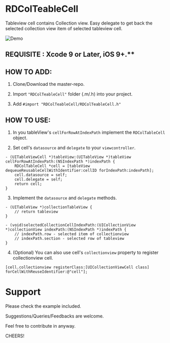 # RDColTeableCell
Tableview cell contains Collection view. Easy delegate to get back the selected collection view item of selected tableview cell.

![Demo](https://github.com/rajdhakate/RDColTeableCell/blob/master/RDColTableView.gif)

## REQUISITE : Xcode 9 or Later, iOS 9+.**

## HOW TO ADD:

1. Clone/Download the master-repo.

2. Import ```"RDColTeableCell"``` folder (.m/.h) into your project.

3. Add ```#import "RDColTeableCell/RDColTeableCell.h"```

## HOW TO USE:

1. In you tableView's ```cellForRowAtIndexPath``` implement the ```RDColTableCell``` object.

2. Set cell's ```datasource``` and ```delegate``` to your ```viewcontroller```.

```
- (UITableViewCell *)tableView:(UITableView *)tableView cellForRowAtIndexPath:(NSIndexPath *)indexPath {
    RDColTableCell *cell = [tableView dequeueReusableCellWithIdentifier:cellID forIndexPath:indexPath];
    cell.datasource = self;
    cell.delegate = self;
    return cell;
}
```

3. Implement the ```datasource``` and ```delegate``` methods.

```
- (UITableView *)collectionTableView {
    // return tableview
}
```

```
- (void)selectedCollectionCellIndexPath:(UICollectionView *)collectionView indexPath:(NSIndexPath *)indexPath {
    // indexPath.row - selected item of collectionview
    // indexPath.section - selected row of tableview
}
```

4. (Optional) You can also use cell's ```collectionview``` property to register collectionview cell.

```
[cell.collectionview registerClass:[UICollectionViewCell class] forCellWithReuseIdentifier:@"cell"];
```

# Support

Please check the example included.

Suggestions/Queries/Feedbacks are welcome.

Feel free to contribute in anyway.


CHEERS!
